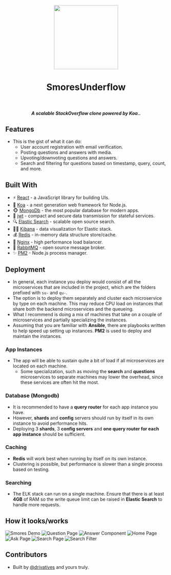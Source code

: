 <p align="center"><img src="https://github.com/Spiderpig86/SmoresUnderflow/blob/master/su-frontend/public/assets/logo.png" width="200"></p>
<h1 align=center>SmoresUnderflow</h1>
<br>
<h5 align=center>A scalable StackOverflow clone powered by Koa.</a>.</h5>

## Features
* This is the gist of what it can do:
  * User account registration with email verification.
  * Posting questions and answers with media.
  * Upvoting/downvoting questions and answers.
  * Search and filtering for questions based on timestamp, query, count, and more.

## Built With
* :zap: [React](https://reactjs.org/) - a JavaScript library for building UIs.
* :gem: [Koa](https://koajs.com/) - a next generation web framework for Node.js.
* :monkey_face: [MongoDb](https://www.mongodb.com/) - the most popular database for modern apps.
* :ant: [jwt](https://jwt.io/) - compact and secure data transmission for stateful services.
* :mag: [Elastic Search](https://www.elastic.co/) - scalable open source search.
* :guardsman: [Kibana](https://www.elastic.co/products/kibana) - data visualization for Elastic stack.
* :moneybag: [Redis](https://redis.io/) - in-memory data structure store/cache.
* :rocket: [Nginx](https://www.nginx.com/) - high performance load balancer.
* :rabbit: [RabbitMQ](https://www.rabbitmq.com/) - open source message broker.
* :sparkles: [PM2](http://pm2.keymetrics.io/) - Node.js process manager.

## Deployment
* In general, each instance you deploy would consist of all the microservices that are included in the project, which are the folders prefixed with `su-` and `qu-`.
* The option is to deploy them separately and cluster each microservice by type on each machine. This may reduce CPU load on instances that share both the backend microservices and the queueing.
* What I recommend is doing a mix of machines that take on a couple of microservices and partially specializing the instances.
* Assuming that you are familiar with **Ansible**, there are playbooks written to help speed up setting up instances. **PM2** is used to deploy and maintain the instances.

### App Instances
* The app will be able to sustain quite a bit of load if all microservices are located on each machine.
  * Some specialization, such as moving the **search** and **questions** microservices to separate machines may lower the overhead, since these services are often hit the most.

### Database (Mongodb)
* It is recommended to have a **query router** for each app instance you have.
* However, **shards** and **config** servers should run by itself in its own instance to avoid performance hits.
* Deploying 3 **shards**, 3 **config servers** and **one query router for each app instance** should be sufficient.

### Caching
* **Redis** will work best when running by itself on its own instance.
* Clustering is possible, but performance is slower than a single process based on testing.

### Searching
* The ELK stack can run on a single machine. Ensure that there is at least **4GB** of RAM so the write queue limit can be raised in **Elastic Search** to handle more requests.

## How it looks/works
![Smores Demo](https://github.com/Spiderpig86/SmoresUnderflow/blob/master/images/smores.gif)
![Question Page](https://github.com/Spiderpig86/SmoresUnderflow/blob/master/images/smores1.PNG)
![Answer Component](https://github.com/Spiderpig86/SmoresUnderflow/blob/master/images/smores2.PNG)
![Home Page](https://github.com/Spiderpig86/SmoresUnderflow/blob/master/images/smores3.PNG)
![Ask Page](https://github.com/Spiderpig86/SmoresUnderflow/blob/master/images/smores4.PNG)
![Search Page](https://github.com/Spiderpig86/SmoresUnderflow/blob/master/images/smores5.PNG)
![Search Filter](https://github.com/Spiderpig86/SmoresUnderflow/blob/master/images/smores6.PNG)

## Contributors
* Built by [@drivatives](https://gitlab.com/derivatives_) and yours truly.